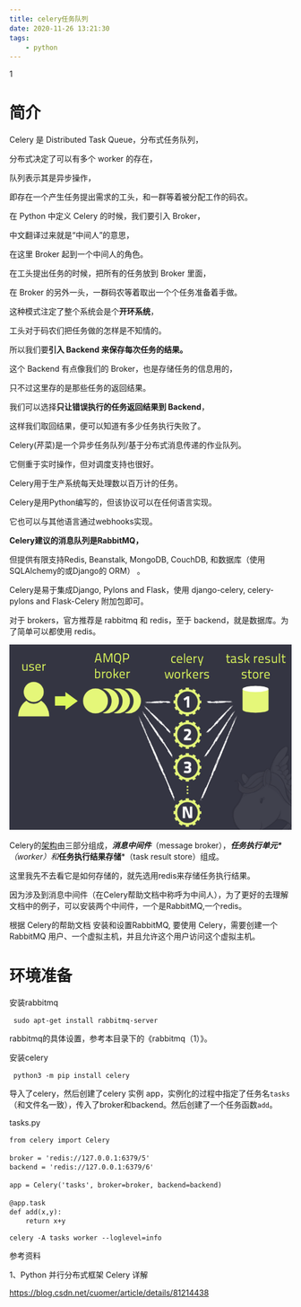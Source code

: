 ```yaml
---
title: celery任务队列
date: 2020-11-26 13:21:30
tags:
	- python
---
```


1

# 简介

Celery 是 Distributed Task Queue，分布式任务队列，

分布式决定了可以有多个 worker 的存在，

队列表示其是异步操作，

即存在一个产生任务提出需求的工头，和一群等着被分配工作的码农。



在 Python 中定义 Celery 的时候，我们要引入 Broker，

中文翻译过来就是“中间人”的意思，

在这里 Broker 起到一个中间人的角色。

在工头提出任务的时候，把所有的任务放到 Broker 里面，

在 Broker 的另外一头，一群码农等着取出一个个任务准备着手做。

这种模式注定了整个系统会是个**开环系统**，

工头对于码农们把任务做的怎样是不知情的。

所以我们要**引入 Backend 来保存每次任务的结果。**

这个 Backend 有点像我们的 Broker，也是存储任务的信息用的，

只不过这里存的是那些任务的返回结果。

我们可以选择**只让错误执行的任务返回结果到 Backend**，

这样我们取回结果，便可以知道有多少任务执行失败了。



Celery(芹菜)是一个异步任务队列/基于分布式消息传递的作业队列。

它侧重于实时操作，但对调度支持也很好。

Celery用于生产系统每天处理数以百万计的任务。

Celery是用Python编写的，但该协议可以在任何语言实现。

它也可以与其他语言通过webhooks实现。

**Celery建议的消息队列是RabbitMQ，**

但提供有限支持Redis, Beanstalk, MongoDB, CouchDB, 和数据库（使用SQLAlchemy的或Django的 ORM） 。

Celery是易于集成Django, Pylons and Flask，使用 django-celery, celery-pylons and Flask-Celery 附加包即可。



对于 brokers，官方推荐是 rabbitmq 和 redis，至于 backend，就是数据库。为了简单可以都使用 redis。

![](../images/random_name/20150314100608_187.png)



Celery的[架构](http://lib.csdn.net/base/architecture)由三部分组成，***消息中间件***（message broker），***任务执行单元\***（worker）和***任务执行结果存储***（task result store）组成。

这里我先不去看它是如何存储的，就先选用redis来存储任务执行结果。



因为涉及到消息中间件（在Celery帮助文档中称呼为中间人<broker>），为了更好的去理解文档中的例子，可以安装两个中间件，一个是RabbitMQ,一个redis。



根据 Celery的帮助文档 安装和设置RabbitMQ, 要使用 Celery，需要创建一个 RabbitMQ 用户、一个虚拟主机，并且允许这个用户访问这个虚拟主机。



# 环境准备

安装rabbitmq

```
 sudo apt-get install rabbitmq-server
```

rabbitmq的具体设置，参考本目录下的《rabbitmq（1）》。

安装celery

```
 python3 -m pip install celery
```

导入了celery，然后创建了celery 实例 app，实例化的过程中指定了任务名`tasks`（和文件名一致），传入了broker和backend。然后创建了一个任务函数`add`。

tasks.py

```
from celery import Celery

broker = 'redis://127.0.0.1:6379/5'
backend = 'redis://127.0.0.1:6379/6'

app = Celery('tasks', broker=broker, backend=backend)

@app.task
def add(x,y):
    return x+y
```



```
celery -A tasks worker --loglevel=info
```



参考资料

1、Python 并行分布式框架 Celery 详解

https://blog.csdn.net/cuomer/article/details/81214438